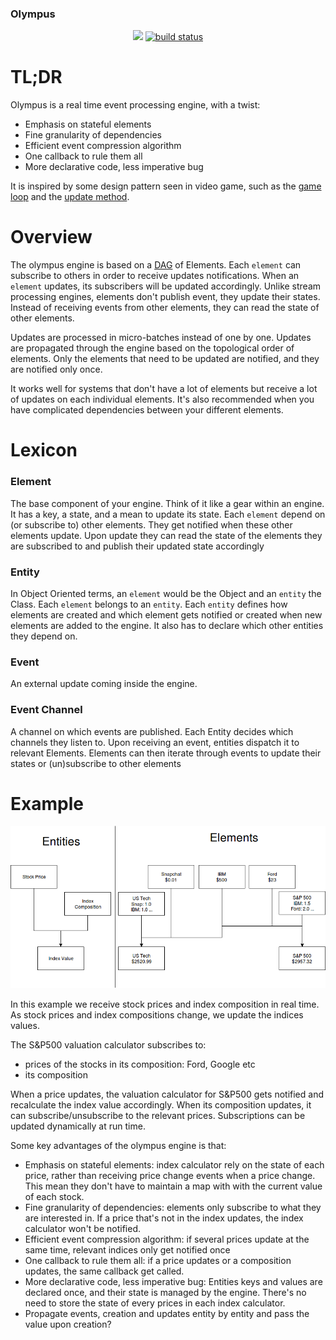 ### Olympus

<p align="center">
    <a href="https://github.com/arthurandres/olympusgraphs/contributors" alt="Contributors">
        <img src="https://img.shields.io/github/contributors/arthurandres/olympus.svg" /></a>
    <a href="https://circleci.com/gh/arthurandres/olympus/tree/master">
        <img src="https://img.shields.io/github/languages/top/arthurandres/olympus.svg" alt="build status"></a>
</p>
    

# TL;DR

Olympus is a real time event processing engine, with a twist:
* Emphasis on stateful elements
* Fine granularity of dependencies
* Efficient event compression algorithm
* One callback to rule them all
* More declarative code, less imperative bug

It is inspired by some design pattern seen in video game, such as the [game loop](http://gameprogrammingpatterns.com/game-loop.html) and the [update method](http://gameprogrammingpatterns.com/update-method.html).

# Overview

The olympus engine is based on a [DAG](https://en.wikipedia.org/wiki/Directed_acyclic_graph) of Elements. 
Each `element` can subscribe to others in order to receive updates notifications.
When an `element` updates, its subscribers will be updated accordingly. 
Unlike stream processing engines, elements don't publish event, they update their states. 
Instead of receiving events from other elements, they can read the state of other elements.

Updates are processed in micro-batches instead of one by one. 
Updates are propagated through the engine based on the topological order of elements.
Only the elements that need to be updated are notified, and they are notified only once. 

It works well for systems that don't have a lot of elements but receive a lot of updates on each individual elements. 
It's also recommended when you have complicated dependencies between your different elements.


# Lexicon

### Element

The base component of your engine. Think of it like a gear within an engine. 
It has a key, a state, and a mean to update its state.
Each `element` depend on (or subscribe to) other elements.
They get notified when these other elements update.
Upon update they can read the state of the elements they are subscribed to and publish their updated state accordingly

### Entity

In Object Oriented terms, an `element` would be the Object and an `entity` the Class. 
Each `element` belongs to an `entity`. 
Each `entity` defines how elements are created and which element gets notified or created when new elements are added to the engine.
It also has to declare which other entities they depend on. 

### Event

An external update coming inside the engine. 

### Event Channel

A channel on which events are published. Each Entity decides which channels they listen to. 
Upon receiving an event, entities dispatch it to relevant Elements. 
Elements can then iterate through events to update their states or (un)subscribe to other elements 

# Example

![Stok Index Diagram](/images/stock_index.png)

In this example we receive stock prices and index composition in real time. 
As stock prices and index compositions change, we update the indices values.

The S&P500 valuation calculator subscribes to:
* prices of the stocks in its composition: Ford, Google etc 
* its composition  

When a price updates, the valuation calculator for S&P500 gets notified and recalculate the index value accordingly.
When its composition updates, it can subscribe/unsubscribe to the relevant prices. Subscriptions can be updated dynamically at run time.

Some key advantages of the olympus engine is that:
* Emphasis on stateful elements: index calculator rely on the state of each price, rather than receiving price change events when a price change. This mean they don't have to maintain a map with with the current value of each stock.
* Fine granularity of dependencies: elements only subscribe to what they are interested in. If a price that's not in the index updates, the index calculator won't be notified.
* Efficient event compression algorithm: if several prices update at the same time, relevant indices only get notified once
* One callback to rule them all: if a price updates or a composition updates, the same callback get called.
* More declarative code, less imperative bug: Entities keys and values are declared once, and their state is managed by the engine. There's no need to store the state of every prices in each index calculator.  
* Propagate events, creation and updates entity by entity and pass the value upon creation?